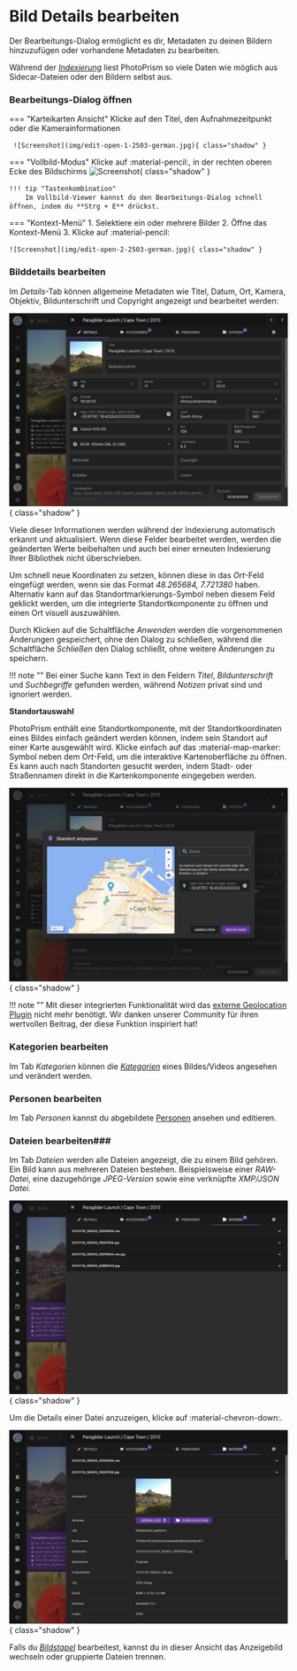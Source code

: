 # Bild Details bearbeiten #
Der Bearbeitungs-Dialog ermöglicht es dir, Metadaten zu deinen Bildern hinzuzufügen oder vorhandene Metadaten zu bearbeiten.

Während der [*Indexierung*](../library/indexing.md) liest PhotoPrism so viele Daten wie möglich aus Sidecar-Dateien oder den Bildern selbst aus.

### Bearbeitungs-Dialog öffnen ###

=== "Karteikarten Ansicht"
     Klicke auf den Titel, den Aufnahmezeitpunkt oder die Kamerainformationen

     ![Screenshot](img/edit-open-1-2503-german.jpg){ class="shadow" }

=== "Vollbild-Modus"
      Klicke auf :material-pencil:, in der rechten oberen Ecke des Bildschirms
        ![Screenshot](img/edit-open-3-2503-german.jpg){ class="shadow" }

    !!! tip "Tastenkombination"
        Im Vollbild-Viewer kannst du den Bearbeitungs-Dialog schnell öffnen, indem du **Strg + E** drückst.

=== "Kontext-Menü"
     1. Selektiere ein oder mehrere Bilder
     2. Öffne das Kontext-Menü
     3. Klicke auf :material-pencil:

    ![Screenshot](img/edit-open-2-2503-german.jpg){ class="shadow" }

### Bilddetails bearbeiten ###

Im *Details*-Tab können allgemeine Metadaten wie Titel, Datum, Ort, Kamera, Objektiv, Bildunterschrift und Copyright angezeigt und bearbeitet werden:

![Screenshot](img/edit-details-2507-german.jpg){ class="shadow" }

Viele dieser Informationen werden während der Indexierung automatisch erkannt und aktualisiert. Wenn diese Felder bearbeitet werden, werden die geänderten Werte beibehalten und auch bei einer erneuten Indexierung Ihrer Bibliothek nicht überschrieben.

Um schnell neue Koordinaten zu setzen, können diese in das *Ort*-Feld eingefügt werden, wenn sie das Format *48.265684, 7.721380* haben. Alternativ kann auf das Standortmarkierungs-Symbol neben diesem Feld geklickt werden, um die integrierte Standortkomponente zu öffnen und einen Ort visuell auszuwählen.

Durch Klicken auf die Schaltfläche *Anwenden* werden die vorgenommenen Änderungen gespeichert, ohne den Dialog zu schließen, während die Schaltfläche *Schließen* den Dialog schließt, ohne weitere Änderungen zu speichern.

!!! note ""
    Bei einer Suche kann Text in den Feldern *Titel*, *Bildunterschrift* und *Suchbegriffe* gefunden werden, während *Notizen* privat sind und ignoriert werden.
    
**Standortauswahl**

PhotoPrism enthält eine Standortkomponente, mit der Standortkoordinaten eines Bildes einfach geändert werden können, indem sein Standort auf einer Karte ausgewählt wird. Klicke einfach auf das :material-map-marker: Symbol neben dem *Ort*-Feld, um die interaktive Kartenoberfläche zu öffnen. Es kann auch nach Standorten gesucht werden, indem Stadt- oder Straßennamen direkt in die Kartenkomponente eingegeben werden.

![Screenshot](img/location-component-2507-german.jpg){ class="shadow" }

!!! note ""
    Mit dieser integrierten Funktionalität wird das [externe Geolocation Plugin](https://github.com/andyvalerio/photoprism-geolocation) nicht mehr benötigt. Wir danken unserer Community für ihren wertvollen Beitrag, der diese Funktion inspiriert hat!

### Kategorien bearbeiten ###
Im Tab *Kategorien* können die [*Kategorien*](labels.md) eines Bildes/Videos angesehen und verändert werden.

### Personen bearbeiten ###
Im Tab *Personen* kannst du abgebildete [Personen](people.md) ansehen und editieren.

### Dateien bearbeiten###
Im Tab *Dateien* werden alle Dateien angezeigt, die zu einem Bild gehören.
Ein Bild kann aus mehreren Dateien bestehen. Beispielsweise einer *RAW-Datei*, eine dazugehörige *JPEG-Version* sowie eine verknüpfte *XMP/JSON Datei*.

![Screenshot](img/edit-files-1-2503-german.jpg){ class="shadow" }

Um die Details einer Datei anzuzeigen, klicke auf :material-chevron-down:.

![Screenshot](img/edit-files-2-2503-german.jpg){ class="shadow" }

Falls du [*Bildstapel*](stacks.md) bearbeitest, kannst du in dieser Ansicht das Anzeigebild wechseln oder gruppierte Dateien trennen.

